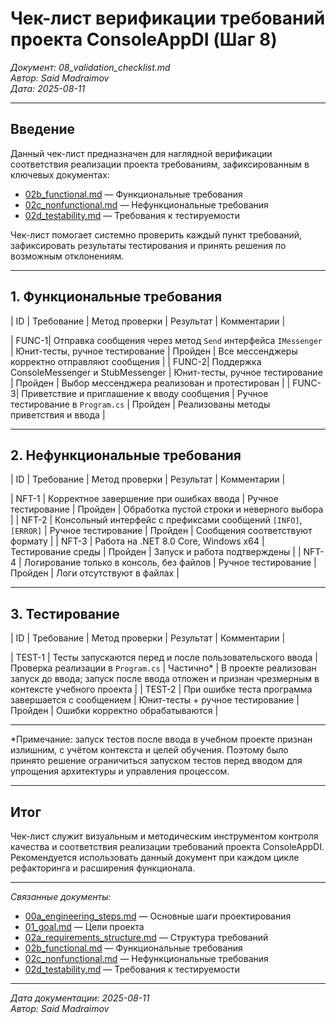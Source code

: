 # Чек-лист верификации требований проекта ConsoleAppDI (Шаг 8)

_Документ: 08_validation_checklist.md_  
_Автор: Said Madraimov_  
_Дата: 2025-08-11_

---

## Введение

Данный чек-лист предназначен для наглядной верификации соответствия реализации проекта требованиям, зафиксированным в ключевых документах:

- [02b_functional.md](./02b_functional.md) — Функциональные требования  
- [02c_nonfunctional.md](./02c_nonfunctional.md) — Нефункциональные требования  
- [02d_testability.md](./02d_testability.md) — Требования к тестируемости  

Чек-лист помогает системно проверить каждый пункт требований, зафиксировать результаты тестирования и принять решения по возможным отклонениям.

---

## 1. Функциональные требования

| ID    | Требование                                          | Метод проверки                       | Результат  | Комментарии                         |

| FUNC-1| Отправка сообщения через метод `Send` интерфейса `IMessenger` | Юнит-тесты, ручное тестирование     | Пройден    | Все мессенджеры корректно отправляют сообщения |
| FUNC-2| Поддержка ConsoleMessenger и StubMessenger         | Юнит-тесты, ручное тестирование     | Пройден    | Выбор мессенджера реализован и протестирован |
| FUNC-3| Приветствие и приглашение к вводу сообщения         | Ручное тестирование в `Program.cs`  | Пройден    | Реализованы методы приветствия и ввода |

---

## 2. Нефункциональные требования

| ID    | Требование                                          | Метод проверки                       | Результат  | Комментарии                         |

| NFT-1 | Корректное завершение при ошибках ввода             | Ручное тестирование                  | Пройден    | Обработка пустой строки и неверного выбора |
| NFT-2 | Консольный интерфейс с префиксами сообщений `[INFO]`, `[ERROR]` | Ручное тестирование                  | Пройден    | Сообщения соответствуют формату   |
| NFT-3 | Работа на .NET 8.0 Core, Windows x64                | Тестирование среды                   | Пройден    | Запуск и работа подтверждены       |
| NFT-4 | Логирование только в консоль, без файлов             | Ручное тестирование                  | Пройден    | Логи отсутствуют в файлах          |

---

## 3. Тестирование

| ID     | Требование                                         | Метод проверки                      | Результат      | Комментарии                                                      |

| TEST-1 | Тесты запускаются перед и после пользовательского ввода | Проверка реализации в `Program.cs` | Частично*      | В проекте реализован запуск до ввода; запуск после ввода отложен и признан чрезмерным в контексте учебного проекта |
| TEST-2 | При ошибке теста программа завершается с сообщением | Юнит-тесты + ручное тестирование  | Пройден       | Ошибки корректно обрабатываются                                  |

---

\*Примечание: запуск тестов после ввода в учебном проекте признан излишним, с учётом контекста и целей обучения. Поэтому было принято решение ограничиться запуском тестов перед вводом для упрощения архитектуры и управления процессом.

---

## Итог

Чек-лист служит визуальным и методическим инструментом контроля качества и соответствия реализации требований проекта ConsoleAppDI.  
Рекомендуется использовать данный документ при каждом цикле рефакторинга и расширения функционала.

---

_Связанные документы:_  
- [00a_engineering_steps.md](./00a_engineering_steps.md) — Основные шаги проектирования  
- [01_goal.md](./01_goal.md) — Цели проекта  
- [02a_requirements_structure.md](./02a_requirements_structure.md) — Структура требований  
- [02b_functional.md](./02b_functional.md) — Функциональные требования  
- [02c_nonfunctional.md](./02c_nonfunctional.md) — Нефункциональные требования  
- [02d_testability.md](./02d_testability.md) — Требования к тестируемости  

---

_Дата документации: 2025-08-11_  
_Автор: Said Madraimov_
